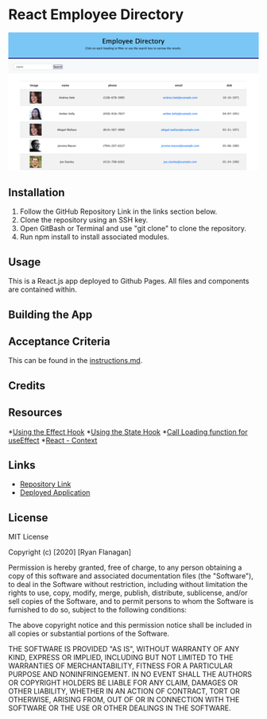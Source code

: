 # React Employee Directory

![](./public/images/employee_app_screenshot.png)

## Installation
1. Follow the GitHub Repository Link in the links section below.
2. Clone the repository using an SSH key.
3. Open GitBash or Terminal and use "git clone" to clone the repository.
4. Run npm install to install associated modules.

## Usage
This is a React.js app deployed to Github Pages. All files and components are contained within.

## Building the App


## Acceptance Criteria
This can be found in the [instructions.md](public/instructions.md).

## Credits


## Resources
*[Using the Effect Hook](https://reactjs.org/docs/hooks-effect.html)
*[Using the State Hook](https://reactjs.org/docs/hooks-state.html)
*[Call Loading function for useEffect](https://gosink.in/react-js-how-to-render-useeffect-only-once/)
*[React - Context](https://reactjs.org/docs/context.html)



## Links

* [Repository Link](https://github.com/RFlanagan82/react-employee-directory)
* [Deployed Application](https://rflanagan82.github.io/react-employee-directory/)


## License

MIT License

Copyright (c) [2020] [Ryan Flanagan]

Permission is hereby granted, free of charge, to any person obtaining a copy of this software and associated documentation files (the "Software"), to deal in the Software without restriction, including without limitation the rights to use, copy, modify, merge, publish, distribute, sublicense, and/or sell copies of the Software, and to permit persons to whom the Software is furnished to do so, subject to the following conditions:

The above copyright notice and this permission notice shall be included in all copies or substantial portions of the Software.

THE SOFTWARE IS PROVIDED "AS IS", WITHOUT WARRANTY OF ANY KIND, EXPRESS OR IMPLIED, INCLUDING BUT NOT LIMITED TO THE WARRANTIES OF MERCHANTABILITY, FITNESS FOR A PARTICULAR PURPOSE AND NONINFRINGEMENT. IN NO EVENT SHALL THE AUTHORS OR COPYRIGHT HOLDERS BE LIABLE FOR ANY CLAIM, DAMAGES OR OTHER LIABILITY, WHETHER IN AN ACTION OF CONTRACT, TORT OR OTHERWISE, ARISING FROM, OUT OF OR IN CONNECTION WITH THE SOFTWARE OR THE USE OR OTHER DEALINGS IN THE SOFTWARE.







